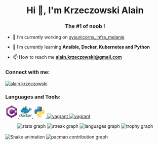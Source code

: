 <h1 align="center">Hi 👋, I'm Krzeczowski Alain</h1>
<h3 align="center">The #1 of noob !</h3>

- 🔭 I’m currently working on [sysunicorns_infra_melanie](https://github.com/DeerHide/sysunicorns_infra_melanie)

- 🌱 I’m currently learning **Ansible, Docker, Kubernetes and Python**

- 📫 How to reach me **alain.krzeczowski@gmail.com**

<h3 align="left">Connect with me:</h3>
<p align="left">
<a href="https://www.linkedin.com/in/alain-krzeczowski/" target="blank"><img align="center" src="https://raw.githubusercontent.com/rahuldkjain/github-profile-readme-generator/master/src/images/icons/Social/linked-in-alt.svg" alt="alain.krzeczowski" height="30" width="40" /></a>
</p>

<h3 align="left">Languages and Tools:</h3>
<p align="left"> <a href="https://www.w3schools.com/cs/" target="_blank" rel="noreferrer"> <img src="https://raw.githubusercontent.com/devicons/devicon/master/icons/csharp/csharp-original.svg" alt="csharp" width="40" height="40"/> </a> <a href="https://www.docker.com/" target="_blank" rel="noreferrer"> <img src="https://raw.githubusercontent.com/devicons/devicon/master/icons/docker/docker-original-wordmark.svg" alt="docker" width="40" height="40"/> </a> <a href="https://www.python.org" target="_blank" rel="noreferrer"> <img src="https://raw.githubusercontent.com/devicons/devicon/master/icons/python/python-original.svg" alt="python" width="40" height="40"/> </a> <a href="https://www.vagrantup.com/" target="_blank" rel="noreferrer"> <img src="https://www.vectorlogo.zone/logos/vagrantup/vagrantup-icon.svg" alt="vagrant" width="40" height="40"/> </a> <a href="https://docs.ansible.com/ansible/latest/index.html" target="_blank" rel="noreferrer"> <img src="https://www.svgrepo.com/show/341603/ansible.svg" alt="vagrant" width="40" height="40"/> </a> </p>

<div align="center">
  <img src="https://github-readme-stats.vercel.app/api?username=nakool&hide_title=false&hide_rank=false&show_icons=true&include_all_commits=true&count_private=true&disable_animations=false&theme=tokyonight&locale=en&hide_border=false" height="150" alt="stats graph"  />
  <img src="https://streak-stats.demolab.com?user=nakool&locale=en&mode=daily&theme=tokyonight&hide_border=false&border_radius=5&date_format=M%20j%5B,%20Y%5D" height="150" alt="streak graph"  />
  <img src="https://github-readme-stats.vercel.app/api/top-langs?username=nakool&locale=en&hide_title=false&layout=compact&card_width=320&langs_count=5&theme=tokyonight&hide_border=false" height="150" alt="languages graph"  />
  <img src="https://github-profile-trophy.vercel.app?username=nakool&theme=tokyonight&column=6&row=1&margin-w=0&margin-h=0" height="150" alt="trophy graph"  />
</div>

<br clear="both">

<img src="https://raw.githubusercontent.com/nakool/nakool/output/snake.svg" alt="Snake animation" />

<picture>
  <source media="(prefers-color-scheme: dark)" srcset="https://raw.githubusercontent.com/nakool/nakool/output/pacman-contribution-graph-dark.svg">
  <source media="(prefers-color-scheme: light)" srcset="https://raw.githubusercontent.com/nakool/nakool/output/pacman-contribution-graph.svg">
  <img alt="pacman contribution graph" src="https://raw.githubusercontent.com/nakool/nakool/output/pacman-contribution-graph.svg">
</picture>
